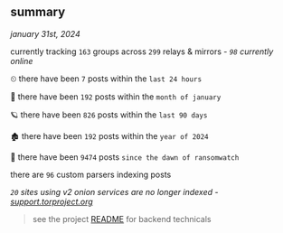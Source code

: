 
## summary
_january 31st, 2024_

currently tracking `163` groups across `299` relays & mirrors - _`98` currently online_

⏲ there have been `7` posts within the `last 24 hours`

🦈 there have been `192` posts within the `month of january`

🪐 there have been `826` posts within the `last 90 days`

🏚 there have been `192` posts within the `year of 2024`

🦕 there have been `9474` posts `since the dawn of ransomwatch`

there are `96` custom parsers indexing posts

_`20` sites using v2 onion services are no longer indexed - [support.torproject.org](https://support.torproject.org/onionservices/v2-deprecation/)_

> see the project [README](https://github.com/joshhighet/ransomwatch#ransomwatch--) for backend technicals
